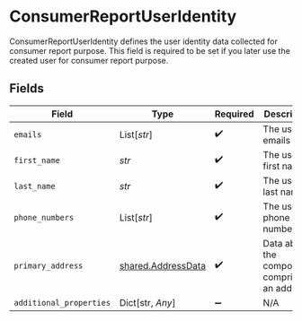 # ConsumerReportUserIdentity

ConsumerReportUserIdentity defines the user identity data collected for consumer report purpose. This field is required to be set if you later use the created user for consumer report purpose.


## Fields

| Field                                                    | Type                                                     | Required                                                 | Description                                              |
| -------------------------------------------------------- | -------------------------------------------------------- | -------------------------------------------------------- | -------------------------------------------------------- |
| `emails`                                                 | List[*str*]                                              | :heavy_check_mark:                                       | The user's emails                                        |
| `first_name`                                             | *str*                                                    | :heavy_check_mark:                                       | The user's first name                                    |
| `last_name`                                              | *str*                                                    | :heavy_check_mark:                                       | The user's last name                                     |
| `phone_numbers`                                          | List[*str*]                                              | :heavy_check_mark:                                       | The user's phone numbers                                 |
| `primary_address`                                        | [shared.AddressData](../../models/shared/addressdata.md) | :heavy_check_mark:                                       | Data about the components comprising an address.         |
| `additional_properties`                                  | Dict[str, *Any*]                                         | :heavy_minus_sign:                                       | N/A                                                      |